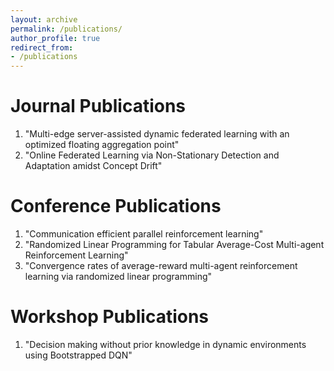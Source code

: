 ```yaml
---
layout: archive
permalink: /publications/
author_profile: true
redirect_from:
- /publications
---
```


Journal Publications
======
1. "Multi-edge server-assisted dynamic federated learning with an optimized floating aggregation point"
1. "Online Federated Learning via Non-Stationary Detection and Adaptation amidst Concept Drift"

Conference Publications
======
1. "Communication efficient parallel reinforcement learning"
1. "Randomized Linear Programming for Tabular Average-Cost Multi-agent Reinforcement Learning"
1. "Convergence rates of average-reward multi-agent reinforcement learning via randomized linear programming"

Workshop Publications
======
1. "Decision making without prior knowledge in dynamic environments using Bootstrapped DQN"
